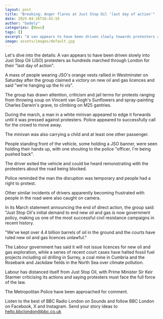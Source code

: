 ```yaml
---
layout: post
title: "Breaking: Anger flares at Just Stop Oil 'last day of action'"
date: 2025-04-26T16:43:19
author: "badely"
categories: [News]
tags: []
excerpt: "A van appears to have been driven slowly towards protesters as hundreds marched through London."
image: assets/images/default.jpg
---
```


Let's dive into the details: A van appears to have been driven slowly into Just Stop Oil (JSO) protesters as hundreds marched through London for their "last day of action".

A mass of people wearing JSO's orange vests rallied in Westminster on Saturday after the group claimed a victory on new oil and gas licences and said "we're hanging up the hi vis".

The group has drawn attention, criticism and jail terms for protests ranging from throwing soup on Vincent van Gogh's Sunflowers and spray-painting Charles Darwin's grave, to climbing on M25 gantries.

During the march, a man in a white minivan appeared to edge it forwards until it was pressed against protesters. Police appeared to successfully call for the crowd to move away.

The minivan was also carrying a child and at least one other passenger.

People standing front of the vehicle, some holding a JSO banner, were seen holding their hands up, with one shouting to the police "officer, I'm being pushed back".

The driver exited the vehicle and could be heard remonstrating with the protesters about the road being blocked.

Police reminded the man the disruption was temporary and people had a right to protest.

Other similar incidents of drivers apparently becoming frustrated with people in the road were also caught on camera.

In its March statement announcing the end of direct action, the group said: "Just Stop Oil's initial demand to end new oil and gas is now government policy, making us one of the most successful civil resistance campaigns in recent history.

"We've kept over 4.4 billion barrels of oil in the ground and the courts have ruled new oil and gas licences unlawful."

The Labour government has said it will not issue licences for new oil and gas exploration, while a series of recent court cases have halted fossil fuel projects including oil drilling in Surrey, a coal mine in Cumbria and the Rosebank and Jackdaw fields in the North Sea over climate pollution.

Labour has distanced itself from Just Stop Oil, with Prime Minister Sir Keir Starmer criticising its actions and saying protesters must face the full force of the law.

The Metropolitan Police have been approached for comment.

Listen to the best of BBC Radio London on Sounds and follow BBC London on Facebook, X and Instagram. Send your story ideas to hello.bbclondon@bbc.co.uk

